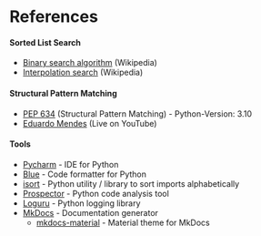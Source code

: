 # References

#### Sorted List Search

- [Binary search algorithm][1] (Wikipedia)
- [Interpolation search][2] (Wikipedia)

#### Structural Pattern Matching
- [PEP 634][10] (Structural Pattern Matching) - Python-Version: 3.10
- [Eduardo Mendes][11] (Live on YouTube) 

#### Tools

- [Pycharm][4] - IDE for Python
- [Blue][3] - Code formatter for Python
- [isort][5] - Python utility / library to sort imports alphabetically
- [Prospector][6] - Python code analysis tool
- [Loguru][7] - Python logging library
- [MkDocs][8] - Documentation generator
  - [mkdocs-material][9] - Material theme for MkDocs

[1]: <https://en.wikipedia.org/wiki/Binary_search_algorithm> 'Binary search algorithm'

[2]: <https://en.wikipedia.org/wiki/Interpolation_search> 'Interpolation search'

[3]: <https://github.com/grantjenks/blue> 'code formatter for Python'

[4]: <https://www.jetbrains.com/pycharm/> 'IDE for Python'

[5]: <https://pycqa.github.io/isort/> 'Python utility / library to sort imports alphabetically'

[6]: <https://prospector.readthedocs.io/> 'Python code analysis tool'

[7]: <https://loguru.readthedocs.io/en/stable/index.html> 'Python logging library'

[8]: <https://mkdocs.org/> 'Documentation generator'

[9]: <https://squidfunk.github.io/mkdocs-material/getting-started/> 'Material theme for MkDocs'

[10]: <https://peps.python.org/pep-0634/> 'Python 3.10+'

[11]: <https://www.youtube.com/watch?v=QqigW-yxtOw> 'Live on YouTube'

